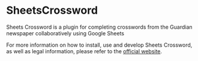 # SheetsCrossword

Sheets Crossword is a plugin for completing crosswords from the Guardian newspaper collaboratively using Google Sheets

For more information on how to install, use and develop Sheets Crossword, as well as legal information, please refer to
the [official website](https://tmiguelt.github.io/SheetsCrossword/).
